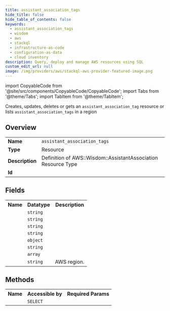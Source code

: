 ```yaml
---
title: assistant_association_tags
hide_title: false
hide_table_of_contents: false
keywords:
  - assistant_association_tags
  - wisdom
  - aws
  - stackql
  - infrastructure-as-code
  - configuration-as-data
  - cloud inventory
description: Query, deploy and manage AWS resources using SQL
custom_edit_url: null
image: /img/providers/aws/stackql-aws-provider-featured-image.png
---
```


import CopyableCode from '@site/src/components/CopyableCode/CopyableCode';
import Tabs from '@theme/Tabs';
import TabItem from '@theme/TabItem';

Creates, updates, deletes or gets an <code>assistant_association_tag</code> resource or lists <code>assistant_association_tags</code> in a region

## Overview
<table><tbody>
<tr><td><b>Name</b></td><td><code>assistant_association_tags</code></td></tr>
<tr><td><b>Type</b></td><td>Resource</td></tr>
<tr><td><b>Description</b></td><td>Definition of AWS::Wisdom::AssistantAssociation Resource Type</td></tr>
<tr><td><b>Id</b></td><td><CopyableCode code="aws.wisdom.assistant_association_tags" /></td></tr>
</tbody></table>

## Fields
<table><tbody><tr><th>Name</th><th>Datatype</th><th>Description</th></tr><tr><td><CopyableCode code="assistant_association_arn" /></td><td><code>string</code></td><td></td></tr>
<tr><td><CopyableCode code="assistant_arn" /></td><td><code>string</code></td><td></td></tr>
<tr><td><CopyableCode code="assistant_association_id" /></td><td><code>string</code></td><td></td></tr>
<tr><td><CopyableCode code="assistant_id" /></td><td><code>string</code></td><td></td></tr>
<tr><td><CopyableCode code="association" /></td><td><code>object</code></td><td></td></tr>
<tr><td><CopyableCode code="association_type" /></td><td><code>string</code></td><td></td></tr>
<tr><td><CopyableCode code="tags" /></td><td><code>array</code></td><td></td></tr>
<tr><td><CopyableCode code="region" /></td><td><code>string</code></td><td>AWS region.</td></tr>
</tbody></table>

## Methods

<table><tbody>
  <tr>
    <th>Name</th>
    <th>Accessible by</th>
    <th>Required Params</th>
  </tr>
  <tr>
    <td><CopyableCode code="view" /></td>
    <td><code>SELECT</code></td>
    <td><CopyableCode code="region" /></td>
  </tr>
</tbody></table>








